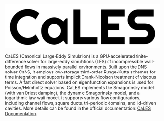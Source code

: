 <!--- the logo -->
<img src="assets/img/CaLES-logo.png" height=*>

CaLES (Canonical Large-Eddy Simulation) is a GPU-accelerated finite-difference solver for large-eddy simulations (LES) of incompressible wall-bounded flows in massively parallel environments. Built upon the DNS solver CaNS, it employs low-storage third-order Runge-Kutta schemes for time integration and supports implicit Crank-Nicolson treatment of viscous terms. A fast direct solver based on eigenfunction expansions is used for Poisson/Helmholtz equations. CaLES implements the Smagorinsky model (with van Driest damping), the dynamic Smagorinsky model, and a logarithmic law wall model. It supports various flow configurations, including channel flows, square ducts, tri-periodic domains, and lid-driven cavities. More details can be found in the official documentation: [CaLES Documentation](https://cales-test.readthedocs.io/en/latest/).
